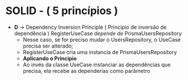 # SOLID - ( 5 princípios )

- **D** -> Dependency Inversion Principle ( Principio de inversão de dependência )
  RegisterUseCase _depende de_ PrismaUsersRepository
  - Nesse caso, se for preciso mudar o UsersRepository, o UseCase precisa ser alterado;
  - RegisterUseCase cria uma instancia de PrismaUsersRepository
  * **Aplicando o Principio**
  - Ao invés da classe UseCase instanciar as dependências que precisa, ela recebe as dependerias como parâmetro
